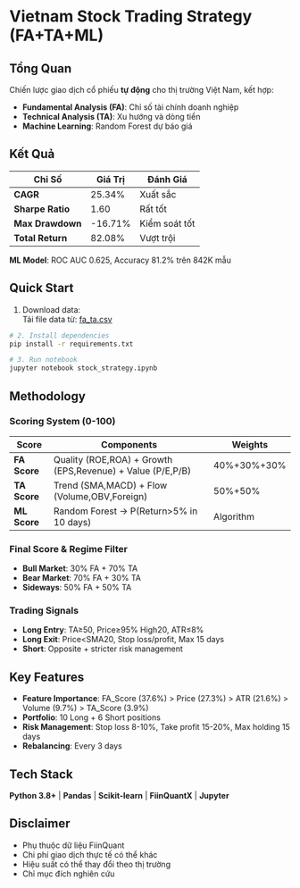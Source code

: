 # Vietnam Stock Trading Strategy (FA+TA+ML)

## Tổng Quan

Chiến lược giao dịch cổ phiếu **tự động** cho thị trường Việt Nam, kết hợp:
- **Fundamental Analysis (FA)**: Chỉ số tài chính doanh nghiệp
- **Technical Analysis (TA)**: Xu hướng và dòng tiền
- **Machine Learning**: Random Forest dự báo giá

## Kết Quả

| Chỉ Số | Giá Trị | Đánh Giá |
|---------|---------|----------|
| **CAGR** | 25.34% | Xuất sắc |
| **Sharpe Ratio** | 1.60 | Rất tốt |
| **Max Drawdown** | -16.71% | Kiểm soát tốt |
| **Total Return** | 82.08% | Vượt trội |

**ML Model**: ROC AUC 0.625, Accuracy 81.2% trên 842K mẫu

## Quick Start

1. Download data:  
Tải file data từ:  [fa_ta.csv](https://drive.google.com/file/d/19uTOAK1Cuj8NC-EycfdjP293dGVu_oXz/view?usp=drive_link)

```bash
# 2. Install dependencies
pip install -r requirements.txt

# 3. Run notebook
jupyter notebook stock_strategy.ipynb
```

## Methodology

### Scoring System (0-100)
| Score | Components | Weights |
|-------|------------|---------|
| **FA Score** | Quality (ROE,ROA) + Growth (EPS,Revenue) + Value (P/E,P/B) | 40%+30%+30% |
| **TA Score** | Trend (SMA,MACD) + Flow (Volume,OBV,Foreign) | 50%+50% |
| **ML Score** | Random Forest → P(Return>5% in 10 days) | Algorithm |

### Final Score & Regime Filter
- **Bull Market**: 30% FA + 70% TA
- **Bear Market**: 70% FA + 30% TA  
- **Sideways**: 50% FA + 50% TA

### Trading Signals
- **Long Entry**: TA≥50, Price≥95% High20, ATR≤8%
- **Long Exit**: Price<SMA20, Stop loss/profit, Max 15 days
- **Short**: Opposite + stricter risk management

## Key Features

- **Feature Importance**: FA_Score (37.6%) > Price (27.3%) > ATR (21.6%) > Volume (9.7%) > TA_Score (3.9%)
- **Portfolio**: 10 Long + 6 Short positions
- **Risk Management**: Stop loss 8-10%, Take profit 15-20%, Max holding 15 days
- **Rebalancing**: Every 3 days

## Tech Stack

**Python 3.8+** | **Pandas** | **Scikit-learn** | **FiinQuantX** | **Jupyter**

## Disclaimer

- Phụ thuộc dữ liệu FiinQuant
- Chi phí giao dịch thực tế có thể khác
- Hiệu suất có thể thay đổi theo thị trường
- Chỉ mục đích nghiên cứu

